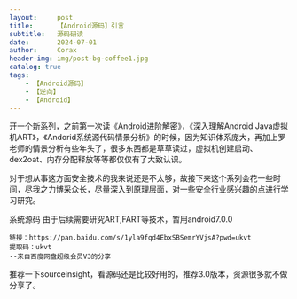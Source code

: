 ```yaml
---
layout:     post
title:      【Android源码】引言
subtitle:   源码研读
date:       2024-07-01
author:     Corax
header-img: img/post-bg-coffee1.jpg
catalog: true
tags:
    - 【Android源码】
    - 【逆向】
    - 【Android】
---
```


开一个新系列，之前第一次读《Android进阶解密》，《深入理解Android Java虚拟机ART》，《Andorid系统源代码情景分析》的时候，因为知识体系庞大，再加上罗老师的情景分析有些年头了，很多东西都是草草读过，虚拟机创建启动、dex2oat、内存分配释放等等都仅仅有了大致认识。

对于想从事这方面安全技术的我来说还是不太够，故接下来这个系列会花一些时间，尽我之力博采众长，尽量深入到原理层面，对一些安全行业感兴趣的点进行学习研究。



系统源码
由于后续需要研究ART,FART等技术，暂用android7.0.0

```
链接：https://pan.baidu.com/s/1yla9fqd4EbxSBSemrYVjsA?pwd=ukvt 
提取码：ukvt 
--来自百度网盘超级会员V3的分享
```

推荐一下sourceinsight，看源码还是比较好用的，推荐3.0版本，资源很多就不做分享了。